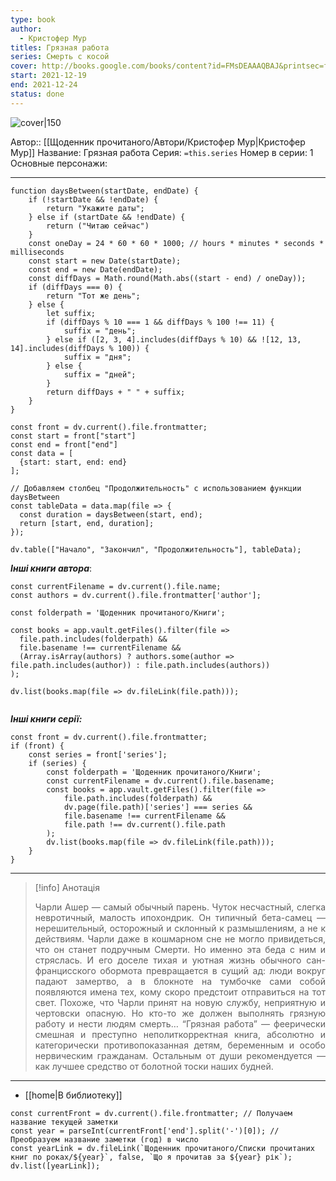 ```yaml
---
type: book
author:
  - Кристофер Мур
titles: Грязная работа
series: Смерть с косой
cover: http://books.google.com/books/content?id=FMsDEAAAQBAJ&printsec=frontcover&img=1&zoom=1&edge=curl&source=gbs_api
start: 2021-12-19
end: 2021-12-24
status: done
---
```

![cover|150](Кристофер%20Мур%20-%20Грязная%20работа.jpg)

Автор:: [[Щоденник прочитаного/Автори/Кристофер Мур|Кристофер Мур]]
Название: Грязная работа
Серия:  `=this.series`
Номер в серии:  1
Основные персонажи:

---
```dataviewjs
function daysBetween(startDate, endDate) {
	if (!startDate && !endDate) { 
		return "Укажите даты"; 
	} else if (startDate && !endDate) {
		return ("Читаю сейчас")
	}
	const oneDay = 24 * 60 * 60 * 1000; // hours * minutes * seconds * milliseconds
	const start = new Date(startDate);
	const end = new Date(endDate);
	const diffDays = Math.round(Math.abs((start - end) / oneDay));
	if (diffDays === 0) {
		return "Тот же день";   
	} else {
		let suffix;     
	    if (diffDays % 10 === 1 && diffDays % 100 !== 11) {
		    suffix = "день";     
	    } else if ([2, 3, 4].includes(diffDays % 10) && ![12, 13, 14].includes(diffDays % 100)) {
			suffix = "дня";     
		} else {       
			suffix = "дней";     
		}          
		return diffDays + " " + suffix;   
	} 
}  

const front = dv.current().file.frontmatter;
const start = front["start"]
const end = front["end"]
const data = [
  {start: start, end: end}
];

// Добавляем столбец "Продолжительность" с использованием функции daysBetween
const tableData = data.map(file => {
  const duration = daysBetween(start, end);
  return [start, end, duration];
});

dv.table(["Начало", "Закончил", "Продолжительность"], tableData);
```

***Інші книги автора***:
```dataviewjs
const currentFilename = dv.current().file.name;
const authors = dv.current().file.frontmatter['author'];

const folderpath = 'Щоденник прочитаного/Книги';

const books = app.vault.getFiles().filter(file =>
  file.path.includes(folderpath) &&
  file.basename !== currentFilename &&
  (Array.isArray(authors) ? authors.some(author => file.path.includes(author)) : file.path.includes(authors))
);

dv.list(books.map(file => dv.fileLink(file.path)));


```
***Інші книги серії:***
```dataviewjs
const front = dv.current().file.frontmatter;
if (front) {
	const series = front['series'];
	if (series) {
		const folderpath = 'Щоденник прочитаного/Книги';
		const currentFilename = dv.current().file.basename;
		const books = app.vault.getFiles().filter(file =>  
			file.path.includes(folderpath) && 
			dv.page(file.path)['series'] === series && 
			file.basename !== currentFilename &&
			file.path !== dv.current().file.path 
		);
		dv.list(books.map(file => dv.fileLink(file.path)));
	}
}

```

---
>[!info] Анотація
><p align="justify">Чарли Ашер — самый обычный парень. Чуток несчастный, слегка невротичный, малость ипохондрик. Он типичный бета-cамец — нерешительный, осторожный и склонный к размышлениям, а не к действиям. Чарли даже в кошмарном сне не могло привидеться, что он станет подручным Смерти. Но именно эта беда с ним и стряслась. И его доселе тихая и уютная жизнь обычного сан-францисского обормота превращается в сущий ад: люди вокруг падают замертво, а в блокноте на тумбочке сами собой появляются имена тех, кому скоро предстоит отправиться на тот свет. Похоже, что Чарли принят на новую службу, неприятную и чертовски опасную. Но кто-то же должен выполнять грязную работу и нести людям смерть… “Грязная работа” — феерически смешная и преступно неполиткорректная книга, абсолютно и категорически противопоказанная детям, беременным и особо нервическим гражданам. Остальным от души рекомендуется — как лучшее средство от болотной тоски наших будней.</p>

___
- [[home|В библиотеку]]
```dataviewjs
const currentFront = dv.current().file.frontmatter; // Получаем название текущей заметки
const year = parseInt(currentFront['end'].split('-')[0]); // Преобразуем название заметки (год) в число
const yearLink = dv.fileLink(`Щоденник прочитаного/Списки прочитаних книг по роках/${year}`, false, `Що я прочитав за ${year} рік`);
dv.list([yearLink]);
```